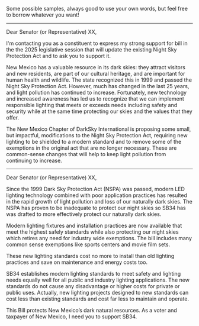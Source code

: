 Some possible samples, always good to use your own words, but feel free to borrow whatever you want!

******
Dear Senator (or Representative)  XX,

I'm contacting you as a constituent to express my strong support for bill in the the 2025 legislative session that will update the existing Night Sky Protection Act and to ask you to support it.

New Mexico has a valuable resource in its dark skies: they attract visitors and new residents, are part of our cultural heritage, and are important for human health and wildlife. The state recognized this in 1999 and passed the Night Sky Protection Act. However, much has changed in the last 25 years, and light pollution has continued to increase.  Fortunately, new technology and increased awareness has led us to recognize that we can implement responsible lighting that meets or exceeds needs including safety and security while at the same time protecting our skies and the values that they offer.

The New Mexico Chapter of DarkSky International is proposing some small, but impactful, modifications to the Night Sky Protection Act, requiring new lighting to be shielded to a modern standard and to remove some of the exemptions in the original act that are no longer necessary.  These are common-sense changes that will help to keep light pollution from continuing to increase.


******
Dear Senator (or Representative)  XX,

Since the 1999 Dark Sky Protection Act (NSPA) was passed, modern LED lighting technology combined with poor application practices has resulted in the rapid growth of light pollution and loss of our naturally dark skies. The NSPA has proven to be inadequate to protect our night skies so SB34 has was drafted to more effectively protect our naturally dark skies. 

Modern lighting fixtures and installation practices are now available that meet the highest safely standards while also protecting our night skies which retires any need for industry wide exemptions. The bill includes many common sense exemptions like sports centers and movie film sets. 

These new lighting standards cost no more to install than old lighting practices and save on maintenance and energy costs too. 

SB34 establishes modern lighting standards to meet safety and lighting needs equally well for all public and industry lighting applications. The new standards do not cause any disadvantage or higher costs for private or public uses. Actually,  new lighting projects designed to new standards can cost less than existing standards and cost far less to maintain and operate.

This Bill protects New Mexico’s dark natural resources. As a voter and taxpayer of New Mexico, I need you to support SB34.




